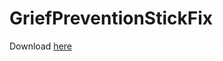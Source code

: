 # GriefPreventionStickFix

Download [here](https://www.spigotmc.org/resources/griefpreventionstickfix.76015/)

